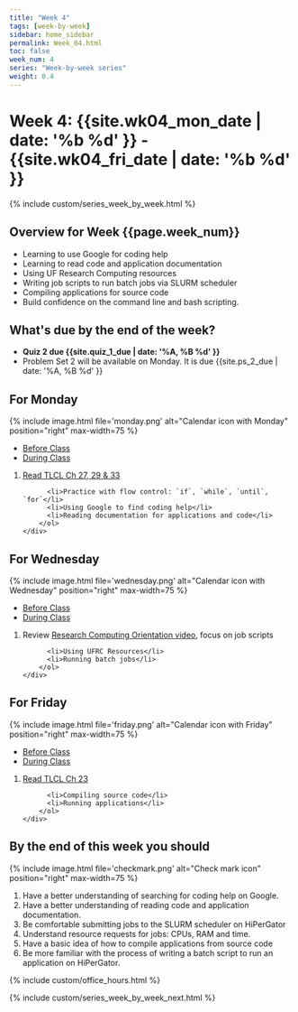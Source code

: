 ```yaml
---
title: "Week 4"
tags: [week-by-week]
sidebar: home_sidebar
permalink: Week_04.html
toc: false
week_num: 4
series: "Week-by-week series"
weight: 0.4
---
```


# Week 4: {{site.wk04_mon_date | date: '%b %d' }} - {{site.wk04_fri_date | date: '%b %d' }}

{% include custom/series_week_by_week.html %}

## Overview for Week {{page.week_num}}

* Learning to use Google for coding help
* Learning to read code and application documentation
* Using UF Research Computing resources
* Writing job scripts to run batch jobs via SLURM scheduler
* Compiling applications for source code
* Build confidence on the command line and bash scripting.

## What's due by the end of the week?

* **Quiz 2 due {{site.quiz_1_due | date: '%A, %B %d' }}**
* Problem Set 2 will be available on Monday. It is due {{site.ps_2_due | date: '%A, %B %d' }}

## For Monday

{% include image.html file='monday.png' alt="Calendar icon with Monday" position="right" max-width=75 %}

<ul id="MondayTabs" class="nav nav-tabs">
    <li class="active"><a href="#MonBefore" data-toggle="tab">Before Class</a></li>
    <li><a href="#MonDuring" data-toggle="tab">During Class</a></li>
</ul>
<div class="tab-content">
    <div role="tabpanel" class="tab-pane active" id="MonBefore">
        <ol>
          <li><a href="TLCL_5.html">Read TLCL Ch 27, 29 & 33</a></li>
        </ol>
    </div>
    <div role="tabpanel" class="tab-pane" id="MonDuring">
        <ol>
          
          <li>Practice with flow control: `if`, `while`, `until`, `for`</li>
          <li>Using Google to find coding help</li>
          <li>Reading documentation for applications and code</li>
        </ol>
    </div>
</div>

## For Wednesday

{% include image.html file='wednesday.png' alt="Calendar icon with Wednesday" position="right" max-width=75 %}

<ul id="WednesdayTabs" class="nav nav-tabs">
    <li class="active"><a href="#WedBefore" data-toggle="tab">Before Class</a></li>
    <li><a href="#WedDuring" data-toggle="tab">During Class</a></li>
</ul>
<div class="tab-content">
    <div role="tabpanel" class="tab-pane active" id="WedBefore">
        <ol>
          <li>Review <a href="https://training.it.ufl.edu/training/items/orientation-materials-for-courses-using-rc.html">Research Computing Orientation video</a>, focus on job scripts</li>
        </ol>
    </div>
    <div role="tabpanel" class="tab-pane" id="WedDuring">
        <ol>
          
          <li>Using UFRC Resources</li>
          <li>Running batch jobs</li>
        </ol>
    </div>
</div>

## For Friday

{% include image.html file='friday.png' alt="Calendar icon with Friday" position="right" max-width=75 %}

<ul id="FridayTabs" class="nav nav-tabs">
    <li class="active"><a href="#FriBefore" data-toggle="tab">Before Class</a></li>
    <li><a href="#FriDuring" data-toggle="tab">During Class</a></li>
</ul>
<div class="tab-content">
    <div role="tabpanel" class="tab-pane active" id="FriBefore">
        <ol>
          <li><a href="TLCL_6.html">Read TLCL Ch 23</a></li>
        </ol>
    </div>
    <div role="tabpanel" class="tab-pane" id="FriDuring">
        <ol>
          
          <li>Compiling source code</li>
          <li>Running applications</li>
        </ol>
    </div>
</div>

## By the end of this week you should

{% include image.html file='checkmark.png' alt="Check mark icon" position="right" max-width=75 %}

1. Have a better understanding of searching for coding help on Google.
1. Have a better understanding of reading code and application documentation.
1. Be comfortable submitting jobs to the SLURM scheduler on HiPerGator
1. Understand resource requests for jobs: CPUs, RAM and time.
1. Have a basic idea of how to compile applications from source code
1. Be more familiar with the process of writing a batch script to run an application on HiPerGator.

{% include custom/office_hours.html %}

{% include custom/series_week_by_week_next.html %}